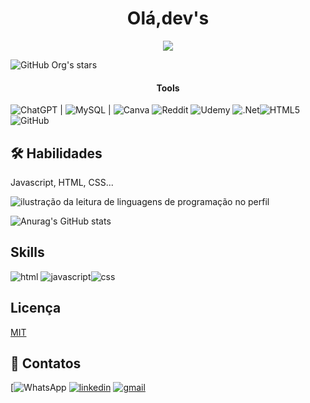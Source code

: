 <h1 align="center"> Olá,dev's </h1>


<p align="center"><img src="http://img.shields.io/static/v1?label=STATUS&message=EM%20DESENVOLVIMENTO&color=cobalt&style=for-the-badge"/></p>

![GitHub Org's stars](https://img.shields.io/github/stars/camilafernanda?style=social) 


<h4 align="center">Tools</h4>

![ChatGPT](https://img.shields.io/badge/chatGPT-74aa9c?style=for-the-badge&logo=openai&logoColor=white) | ![MySQL](https://img.shields.io/badge/mysql-4479A1.svg?style=for-the-badge&logo=mysql&logoColor=white) | ![Canva](https://img.shields.io/badge/Canva-%2300C4CC.svg?style=for-the-badge&logo=Canva&logoColor=white) ![Reddit](https://img.shields.io/badge/Reddit-%23FF4500.svg?style=for-the-badge&logo=Reddit&logoColor=white) ![Udemy](https://img.shields.io/badge/Udemy-A435F0?style=for-the-badge&logo=Udemy&logoColor=white) ![.Net](https://img.shields.io/badge/.NET-5C2D91?style=for-the-badge&logo=.net&logoColor=white)![HTML5](https://img.shields.io/badge/html5-%23E34F26.svg?style=for-the-badge&logo=html5&logoColor=white)![GitHub](https://img.shields.io/badge/github-%23121011.svg?style=for-the-badge&logo=github&logoColor=white)

## 🛠 Habilidades
Javascript, HTML, CSS...




<img src="https://github-readme-stats.vercel.app/api/top-langs/?username=andradecamila-dev&theme=monokai&hide_langs_below=1" alt="ilustração da leitura de linguagens de programação no perfil"/>  

<picture>
  <source
    srcset="https://github-readme-stats.vercel.app/api?username=andradecamila-dev&show_icons=true"
    media="(prefers-color-scheme: monokai), (prefers-color-scheme: no-preference)"
  />
</picture>

![Anurag's GitHub stats](https://github-readme-stats.vercel.app/api?username=anuraghazra&show_icons=true&theme=monokai)

## Skills
![html](https://img.shields.io/badge/HTML5-E34F26?style=for-the-badge&logo=html5&logoColor=white) ![javascript](https://img.shields.io/badge/JavaScript-F7DF1E?style=for-the-badge&logo=javascript&logoColor=black)![css](https://img.shields.io/badge/CSS3-1572B6?style=for-the-badge&logo=css3&logoColor=white)


## Licença

[MIT]([https://choosealicense.com/licenses/mit/](https://img.shields.io/badge/License-MIT-blue.svg))


## 🔗 Contatos

[![WhatsApp](https://img.shields.io/badge/WhatsApp-5535999178457?logo=whatsapp&logoColor=white)
[![linkedin](https://img.shields.io/badge/linkedin-0A66C2?style=for-the-badge&logo=linkedin&logoColor=white)](https://www.linkedin.com/in/camilarandrade/)
[![gmail]([![Gmail](https://img.shields.io/badge/Gmail-D14836?logo=gmail&logoColor=white)](#))](https://twitter.com/)

